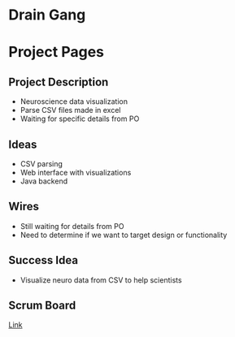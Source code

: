 # Drain Gang

# Project Pages
## Project Description
- Neuroscience data visualization
- Parse CSV files made in excel
- Waiting for specific details from PO
## Ideas
- CSV parsing
- Web interface with visualizations
- Java backend
## Wires
- Still waiting for details from PO
- Need to determine if we want to target design or functionality
## Success Idea
- Visualize neuro data from CSV to help scientists
## Scrum Board
[Link](https://github.com/raad1masum/Drain-Gang/projects/1)
